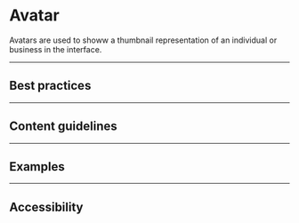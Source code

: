 # Avatar

Avatars are used to showw a thumbnail representation of an individual or business in the interface.

---

## Best practices

---

## Content guidelines

---

## Examples

---

## Accessibility

